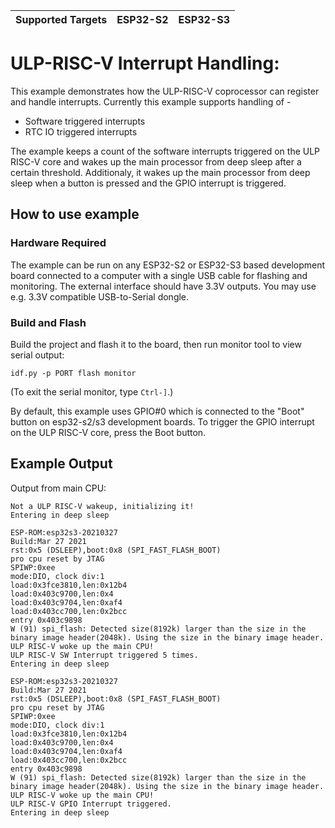 | Supported Targets | ESP32-S2 | ESP32-S3 |
| ----------------- | -------- | -------- |

# ULP-RISC-V Interrupt Handling:

This example demonstrates how the ULP-RISC-V coprocessor can register and handle interrupts. Currently this example supports handling of -
- Software triggered interrupts
- RTC IO triggered interrupts

The example keeps a count of the software interrupts triggered on the ULP RISC-V core and wakes up the main processor from deep sleep after a certain threshold.
Additionaly, it wakes up the main processor from deep sleep when a button is pressed and the GPIO interrupt is triggered.

## How to use example

### Hardware Required

The example can be run on any ESP32-S2 or ESP32-S3 based development board connected to a computer with a single USB cable for flashing and monitoring. The external interface should have 3.3V outputs. You may use e.g. 3.3V compatible USB-to-Serial dongle.

### Build and Flash

Build the project and flash it to the board, then run monitor tool to view serial output:

```
idf.py -p PORT flash monitor
```

(To exit the serial monitor, type ``Ctrl-]``.)

By default, this example uses GPIO#0 which is connected to the "Boot" button on esp32-s2/s3 development boards. To trigger the GPIO interrupt on the ULP RISC-V core, press the Boot button.

## Example Output

Output from main CPU:

```
Not a ULP RISC-V wakeup, initializing it!
Entering in deep sleep

ESP-ROM:esp32s3-20210327
Build:Mar 27 2021
rst:0x5 (DSLEEP),boot:0x8 (SPI_FAST_FLASH_BOOT)
pro cpu reset by JTAG
SPIWP:0xee
mode:DIO, clock div:1
load:0x3fce3810,len:0x12b4
load:0x403c9700,len:0x4
load:0x403c9704,len:0xaf4
load:0x403cc700,len:0x2bcc
entry 0x403c9898
W (91) spi_flash: Detected size(8192k) larger than the size in the binary image header(2048k). Using the size in the binary image header.
ULP RISC-V woke up the main CPU!
ULP RISC-V SW Interrupt triggered 5 times.
Entering in deep sleep

ESP-ROM:esp32s3-20210327
Build:Mar 27 2021
rst:0x5 (DSLEEP),boot:0x8 (SPI_FAST_FLASH_BOOT)
pro cpu reset by JTAG
SPIWP:0xee
mode:DIO, clock div:1
load:0x3fce3810,len:0x12b4
load:0x403c9700,len:0x4
load:0x403c9704,len:0xaf4
load:0x403cc700,len:0x2bcc
entry 0x403c9898
W (91) spi_flash: Detected size(8192k) larger than the size in the binary image header(2048k). Using the size in the binary image header.
ULP RISC-V woke up the main CPU!
ULP RISC-V GPIO Interrupt triggered.
Entering in deep sleep

```
